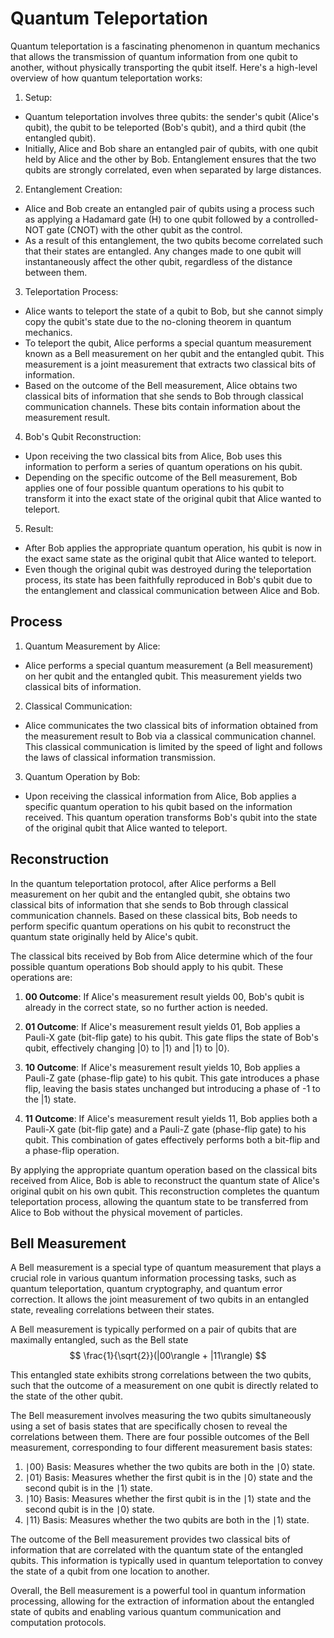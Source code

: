 # Quantum Teleportation
Quantum teleportation is a fascinating phenomenon in quantum mechanics that allows the transmission of quantum information from one qubit to another, without physically transporting the qubit itself. Here's a high-level overview of how quantum teleportation works:

1. Setup:
- Quantum teleportation involves three qubits: the sender's qubit (Alice's qubit), the qubit to be teleported (Bob's qubit), and a third qubit (the entangled qubit).
- Initially, Alice and Bob share an entangled pair of qubits, with one qubit held by Alice and the other by Bob. Entanglement ensures that the two qubits are strongly correlated, even when separated by large distances.

2. Entanglement Creation:
- Alice and Bob create an entangled pair of qubits using a process such as applying a Hadamard gate (H) to one qubit followed by a controlled-NOT gate (CNOT) with the other qubit as the control.
- As a result of this entanglement, the two qubits become correlated such that their states are entangled. Any changes made to one qubit will instantaneously affect the other qubit, regardless of the distance between them.

3. Teleportation Process:
- Alice wants to teleport the state of a qubit to Bob, but she cannot simply copy the qubit's state due to the no-cloning theorem in quantum mechanics.
- To teleport the qubit, Alice performs a special quantum measurement known as a Bell measurement on her qubit and the entangled qubit. This measurement is a joint measurement that extracts two classical bits of information.
- Based on the outcome of the Bell measurement, Alice obtains two classical bits of information that she sends to Bob through classical communication channels. These bits contain information about the measurement result.

4. Bob's Qubit Reconstruction:
- Upon receiving the two classical bits from Alice, Bob uses this information to perform a series of quantum operations on his qubit.
- Depending on the specific outcome of the Bell measurement, Bob applies one of four possible quantum operations to his qubit to transform it into the exact state of the original qubit that Alice wanted to teleport.

5. Result:
- After Bob applies the appropriate quantum operation, his qubit is now in the exact same state as the original qubit that Alice wanted to teleport.
- Even though the original qubit was destroyed during the teleportation process, its state has been faithfully reproduced in Bob's qubit due to the entanglement and classical communication between Alice and Bob.

## Process
1. Quantum Measurement by Alice:
- Alice performs a special quantum measurement (a Bell measurement) on her qubit and the entangled qubit. This measurement yields two classical bits of information.

2. Classical Communication:
- Alice communicates the two classical bits of information obtained from the measurement result to Bob via a classical communication channel. This classical communication is limited by the speed of light and follows the laws of classical information transmission.

3. Quantum Operation by Bob:
- Upon receiving the classical information from Alice, Bob applies a specific quantum operation to his qubit based on the information received. This quantum operation transforms Bob's qubit into the state of the original qubit that Alice wanted to teleport.

## Reconstruction
In the quantum teleportation protocol, after Alice performs a Bell measurement on her qubit and the entangled qubit, she obtains two classical bits of information that she sends to Bob through classical communication channels. Based on these classical bits, Bob needs to perform specific quantum operations on his qubit to reconstruct the quantum state originally held by Alice's qubit.

The classical bits received by Bob from Alice determine which of the four possible quantum operations Bob should apply to his qubit. These operations are:

1. **00 Outcome**: If Alice's measurement result yields 00, Bob's qubit is already in the correct state, so no further action is needed.

2. **01 Outcome**: If Alice's measurement result yields 01, Bob applies a Pauli-X gate (bit-flip gate) to his qubit. This gate flips the state of Bob's qubit, effectively changing |0⟩ to |1⟩ and |1⟩ to |0⟩.

3. **10 Outcome**: If Alice's measurement result yields 10, Bob applies a Pauli-Z gate (phase-flip gate) to his qubit. This gate introduces a phase flip, leaving the basis states unchanged but introducing a phase of -1 to the |1⟩ state.

4. **11 Outcome**: If Alice's measurement result yields 11, Bob applies both a Pauli-X gate (bit-flip gate) and a Pauli-Z gate (phase-flip gate) to his qubit. This combination of gates effectively performs both a bit-flip and a phase-flip operation.

By applying the appropriate quantum operation based on the classical bits received from Alice, Bob is able to reconstruct the quantum state of Alice's original qubit on his own qubit. This reconstruction completes the quantum teleportation process, allowing the quantum state to be transferred from Alice to Bob without the physical movement of particles.

## Bell Measurement
A Bell measurement is a special type of quantum measurement that plays a crucial role in various quantum information processing tasks, such as quantum teleportation, quantum cryptography, and quantum error correction. It allows the joint measurement of two qubits in an entangled state, revealing correlations between their states.

A Bell measurement is typically performed on a pair of qubits that are maximally entangled, such as the Bell state 
$$ \frac{1}{\sqrt{2}}(|00\rangle + |11\rangle) $$

This entangled state exhibits strong correlations between the two qubits, such that the outcome of a measurement on one qubit is directly related to the state of the other qubit.

The Bell measurement involves measuring the two qubits simultaneously using a set of basis states that are specifically chosen to reveal the correlations between them. There are four possible outcomes of the Bell measurement, corresponding to four different measurement basis states:


1. ∣00⟩ Basis: Measures whether the two qubits are both in the ∣0⟩ state.
2. ∣01⟩ Basis: Measures whether the first qubit is in the ∣0⟩ state and the second qubit is in the ∣1⟩ state.
3. ∣10⟩ Basis: Measures whether the first qubit is in the ∣1⟩ state and the second qubit is in the ∣0⟩ state.
4. ∣11⟩ Basis: Measures whether the two qubits are both in the ∣1⟩ state.

The outcome of the Bell measurement provides two classical bits of information that are correlated with the quantum state of the entangled qubits. This information is typically used in quantum teleportation to convey the state of a qubit from one location to another.

Overall, the Bell measurement is a powerful tool in quantum information processing, allowing for the extraction of information about the entangled state of qubits and enabling various quantum communication and computation protocols.